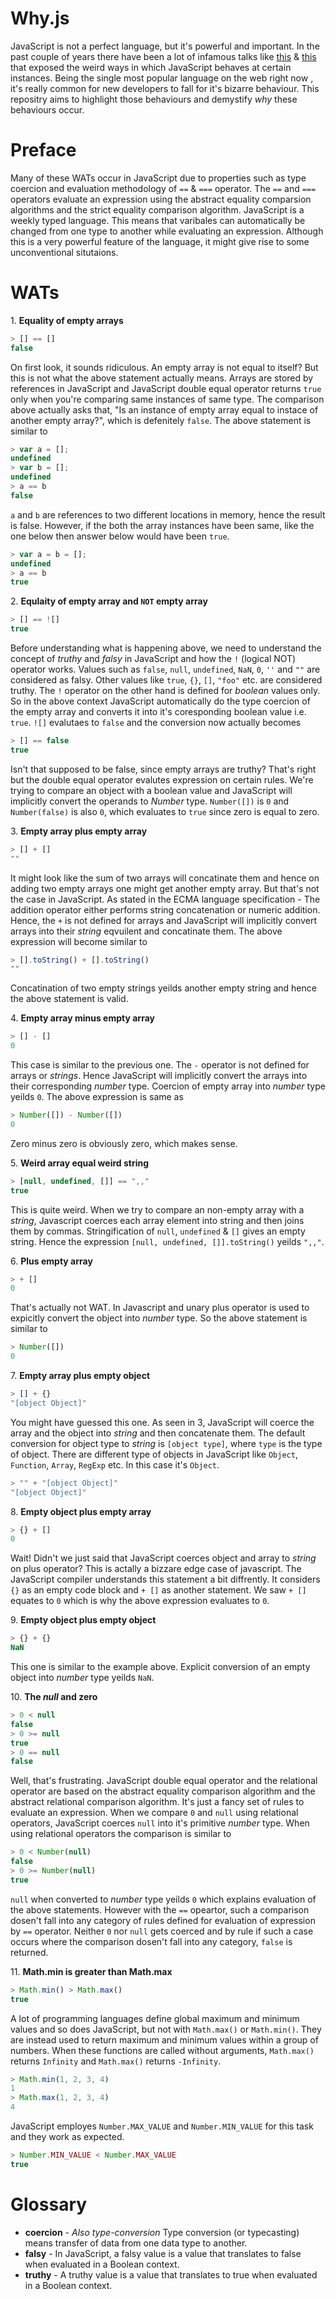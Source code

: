 # Why.js

JavaScript is not a perfect language, but it's powerful and important. In the past couple of years there have been a lot of infamous talks like [this](https://www.destroyallsoftware.com/talks/wat) & [this](https://www.youtube.com/watch?v=et8xNAc2ic8) that exposed the weird ways in which JavaScript behaves at certain instances. Being the single most popular language on the web right now , it's really common for new developers to fall for it's bizarre behaviour. This repositry aims to highlight those behaviours and demystify _why_ these behaviours occur.

# Preface

Many of these WATs occur in JavaScript due to properties such as type coercion and evaluation methodology of `==` & `===` operator. The `==` and `===` operators evaluate an expression using the abstract equality comparsion algorithms and the strict equality comparison algorithm. JavaScript is a weekly typed language. This means that varibales can automatically be changed from one type to another while evaluating an expression. Although this is a very powerful feature of the language, it might give rise to some unconventional situtaions.

# WATs

1[](). **Equality of empty arrays**

```javascript
> [] == []
false
```
On first look, it sounds ridiculous. An empty array is not equal to itself? But this is not what the above statement actually means. Arrays are stored by references in JavaScript and JavaScript double equal operator returns `true` only when you're comparing same instances of same type. The comparison above actually asks that, "Is an instance of empty array equal to instace of another empty array?", which is defenitely `false`. The above statement is similar to

```javascript
> var a = [];
undefined
> var b = [];
undefined
> a == b
false
```
`a` and `b` are references to two different locations in memory, hence the result is false. However, if the both the array instances have been same, like the one below then answer below would have been `true`.

```javascript
> var a = b = [];
undefined
> a == b
true
```

2[](). **Equlaity of empty array and `NOT` empty array**

```javascript
> [] == ![]
true
```

Before understanding what is happening above, we need to understand the concept of *truthy* and *falsy* in JavaScript and how the `!` (logical NOT) operator works. Values such as `false`, `null`, `undefined`, `NaN`, `0`, `''` and `""` are considered as falsy. Other values like `true`, `{}`, `[]`, `"foo"` etc. are considered truthy. The `!` operator on the other hand is defined for *boolean* values only. So in the above context JavaScript automatically do the type coercion of the empty array and converts it into it's coresponding boolean value i.e. `true`.
`![]` evalutaes to `false` and the conversion now actually becomes

```javascript
> [] == false
true
```

Isn't that supposed to be false, since empty arrays are truthy? That's right but the double equal operator evalutes expression on certain rules. We're trying to compare an object with a boolean value and JavaScript will implicitly convert the operands to *Number* type. `Number([])` is `0` and `Number(false)` is also `0`, which evaluates to `true` since zero is equal to zero.

3[](). **Empty array plus empty array**

```javascript
> [] + []
""
```

It might look like the sum of two arrays will concatinate them and hence on adding two empty arrays one might get another empty array. But that's not the case in JavaScript. As stated in the ECMA language specification - The addition operator either performs string concatenation or numeric addition. Hence, the `+` is not defined for arrays and JavaScript will implicitly convert arrays into their _string_ eqvuilent and concatinate them. The above expression will become similar to

```javascript
> [].toString() + [].toString()
""
```

Concatination of two empty strings yeilds another empty string and hence the above statement is valid.

4[](). **Empty array minus empty array**

```javascript
> [] - []
0
```

This case is similar to the previous one. The `-` operator is not defined for arrays or _strings_. Hence JavaScript will implicitly convert the arrays into their corresponding _number_ type. Coercion of empty array into _number_ type yeilds `0`. The above expression is same as

```javascript
> Number([]) - Number([])
0
```

Zero minus zero is obviously zero, which makes sense.

5[](). **Weird array equal weird string**

```javascript
> [null, undefined, []] == ",,"
true
```

This is quite weird. When we try to compare an non-empty array with a _string_, Javascript coerces each array element into string and then joins them by commas. Stringification of `null`, `undefined` & `[]` gives an empty string. Hence the expression `[null, undefined, []].toString()` yeilds `",,"`. 

6[](). **Plus empty array**

```javascript
> + []
0
```

That's actually not WAT. In Javascript and unary plus operator is used to expicitly convert the object into _number_ type. So the above statement is similar to

```javascript
> Number([])
0
```

7[](). **Empty array plus empty object**

```javascript
> [] + {} 
"[object Object]"
```

You might have guessed this one. As seen in 3, JavaScript will coerce the array and the object into _string_ and then concatenate them. The default conversion for object type to _string_ is `[object type]`, where `type` is the type of object. There are different type of objects in JavaScript like `Object`, `Function`, `Array`, `RegExp` etc. In this case it's `Object`. 

```javascript
> "" + "[object Object]"
"[object Object]"
```

8[](). **Empty object plus empty array**

```javascript
> {} + []
0
```
 
 Wait! Didn't we just said that JavaScript coerces object and array to _string_ on plus operator? This is actally a bizzare edge case of javascript. The JavaScript compiler understands this statement a bit diffrently. It considers `{}` as an empty code block and `+ []` as another statement. We saw `+ []` equates to `0` which is why the above expression evaluates to `0`. 

9[](). **Empty object plus empty object**

```javascript
> {} + {}
NaN
```

This one is similar to the example above. Explicit conversion of an empty object into _number_ type yeilds `NaN`. 

10[](). **The _null_ and zero**

```javascript
> 0 < null
false
> 0 >= null 
true
> 0 == null 
false
```

Well, that's frustrating. JavaScript double equal operator and the relational operator are based on the abstract equality comparison algorithm and the abstract relational comparison algorithm. It's just a fancy set of rules to evaluate an expression. 
When we compare `0` and `null` using relational operators, JavaScript coerces `null` into it's primitive _number_ type. When using relational operators the comparison is similar to

```javascript
> 0 < Number(null)
false
> 0 >= Number(null)
true
```

`null` when converted to _number_ type yeilds `0` which explains evaluation of the above statements. However with the `==` opeartor, such a comparison dosen't fall into any category of rules defined for evaluation of expression by `==` operator. Neither `0` nor `null` gets coerced and by rule if such a case occurs where the comparison dosen't fall into any category, `false` is returned.

11[](). **Math.min is greater than Math.max**

```javascript
> Math.min() > Math.max()
true
```

A lot of programming languages define global maximum and minimum values and so does JavaScript, but not with `Math.max()` or `Math.min()`. They are instead used to return maximum and minimum values within a group of numbers. 
When these functions are called without arguments, `Math.max()` returns `Infinity` and `Math.max()` returns `-Infinity`.

```javascript
> Math.min(1, 2, 3, 4)
1
> Math.max(1, 2, 3, 4)
4
```

JavaScript employes `Number.MAX_VALUE` and `Number.MIN_VALUE` for this task and they work as expected. 

```javascript
> Number.MIN_VALUE < Number.MAX_VALUE
true
```

# Glossary

* **coercion** - *Also type-conversion* Type conversion (or typecasting) means transfer of data from one data type to another.
* **falsy** - In JavaScript, a falsy value is a value that translates to false when evaluated in a Boolean context.
* **truthy** - A truthy value is a value that translates to true when evaluated in a Boolean context.